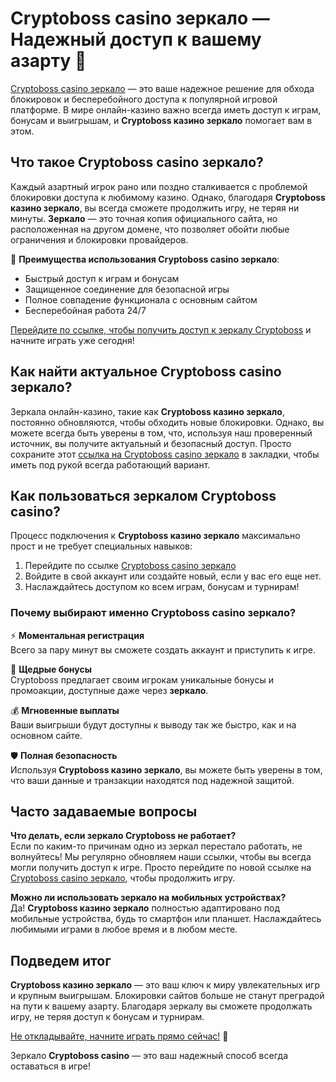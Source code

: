 # Cryptoboss casino зеркало — Надежный доступ к вашему азарту 🎰

[Cryptoboss casino зеркало](https://cryptobossc.online/d847bcfa9) — это ваше надежное решение для обхода блокировок и бесперебойного доступа к популярной игровой платформе. В мире онлайн-казино важно всегда иметь доступ к играм, бонусам и выигрышам, и **Cryptoboss казино зеркало** помогает вам в этом.

## Что такое Cryptoboss casino зеркало?

Каждый азартный игрок рано или поздно сталкивается с проблемой блокировки доступа к любимому казино. Однако, благодаря **Cryptoboss казино зеркало**, вы всегда сможете продолжить игру, не теряя ни минуты. **Зеркало** — это точная копия официального сайта, но расположенная на другом домене, что позволяет обойти любые ограничения и блокировки провайдеров.

🎰 **Преимущества использования Cryptoboss casino зеркало**:
- Быстрый доступ к играм и бонусам
- Защищенное соединение для безопасной игры
- Полное совпадение функционала с основным сайтом
- Бесперебойная работа 24/7

[Перейдите по ссылке, чтобы получить доступ к зеркалу Cryptoboss](https://cryptobossc.online/d847bcfa9) и начните играть уже сегодня!

## Как найти актуальное Cryptoboss casino зеркало?

Зеркала онлайн-казино, такие как **Cryptoboss казино зеркало**, постоянно обновляются, чтобы обходить новые блокировки. Однако, вы можете всегда быть уверены в том, что, используя наш проверенный источник, вы получите актуальный и безопасный доступ. Просто сохраните этот [ссылка на Cryptoboss casino зеркало](https://cryptobossc.online/d847bcfa9) в закладки, чтобы иметь под рукой всегда работающий вариант.

## Как пользоваться зеркалом Cryptoboss casino?

Процесс подключения к **Cryptoboss казино зеркало** максимально прост и не требует специальных навыков:
1. Перейдите по ссылке [Cryptoboss casino зеркало](https://cryptobossc.online/d847bcfa9)
2. Войдите в свой аккаунт или создайте новый, если у вас его еще нет.
3. Наслаждайтесь доступом ко всем играм, бонусам и турнирам!

### Почему выбирают именно Cryptoboss casino зеркало?

⚡ **Моментальная регистрация**  
Всего за пару минут вы сможете создать аккаунт и приступить к игре.

🎁 **Щедрые бонусы**  
Cryptoboss предлагает своим игрокам уникальные бонусы и промоакции, доступные даже через **зеркало**.

💰 **Мгновенные выплаты**  
Ваши выигрыши будут доступны к выводу так же быстро, как и на основном сайте.

🛡️ **Полная безопасность**  
Используя **Cryptoboss казино зеркало**, вы можете быть уверены в том, что ваши данные и транзакции находятся под надежной защитой.

## Часто задаваемые вопросы

**Что делать, если зеркало Cryptoboss не работает?**  
Если по каким-то причинам одно из зеркал перестало работать, не волнуйтесь! Мы регулярно обновляем наши ссылки, чтобы вы всегда могли получить доступ к игре. Просто перейдите по новой ссылке на [Cryptoboss casino зеркало](https://cryptobossc.online/d847bcfa9), чтобы продолжить игру.

**Можно ли использовать зеркало на мобильных устройствах?**  
Да! **Cryptoboss казино зеркало** полностью адаптировано под мобильные устройства, будь то смартфон или планшет. Наслаждайтесь любимыми играми в любое время и в любом месте.

## Подведем итог

**Cryptoboss казино зеркало** — это ваш ключ к миру увлекательных игр и крупным выигрышам. Блокировки сайтов больше не станут преградой на пути к вашему азарту. Благодаря зеркалу вы сможете продолжать игру, не теряя доступ к бонусам и турнирам.

[Не откладывайте, начните играть прямо сейчас!](https://cryptobossc.online/d847bcfa9) 🎲

Зеркало **Cryptoboss casino** — это ваш надежный способ всегда оставаться в игре!
